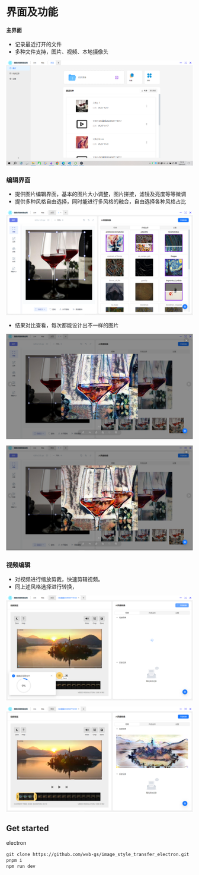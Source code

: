 
# 界面及功能
#### 主界面
* 记录最近打开的文件
* 多种文件支持，图片、视频、本地摄像头

![主界面](./public/images/%E4%B8%BB%E7%95%8C%E9%9D%A2.png)



### 编辑界面

* 提供图片编辑界面，基本的图片大小调整，图片拼接，滤镜及亮度等等微调
* 提供多种风格自由选择，同时能进行多风格的融合，自由选择各种风格占比

![多风格支持](./public/images/多风格支持.png)

* 结果对比查看，每次都能设计出不一样的图片

![](./public/images/result.png)

![](./public/images/result2.png)



### 视频编辑

* 对视频进行缩放剪裁，快速剪辑视频。
* 同上述风格选择进行转换，

![](./public/images/video.png)

![](./public/images/video2.png)



## Get started

electron

```
git clone https://github.com/wxb-gs/image_style_transfer_electron.git
pnpm i
npm run dev
```

